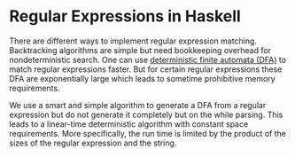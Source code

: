 Regular Expressions in Haskell
==============================

There are different ways to implement regular expression
matching. Backtracking algorithms are simple but need bookkeeping
overhead for nondeterministic search. One can use [deterministic
finite automata (DFA)](http://swtch.com/~rsc/regexp/regexp1.html) to
match regular expressions faster. But for certain regular expressions
these DFA are exponentially large which leads to sometime prohibitive
memory requirements.

We use a smart and simple algorithm to generate a DFA from a regular
expression but do not generate it completely but on the while
parsing. This leads to a linear-time deterministic algorithm with
constant space requirements. More specifically, the run time is
limited by the product of the sizes of the regular expression and the
string.

